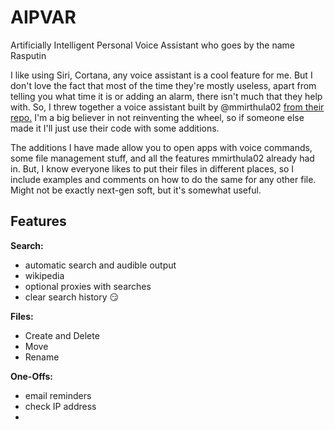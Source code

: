 # AIPVAR
Artificially Intelligent Personal Voice Assistant who goes by the name Rasputin

I like using Siri, Cortana, any voice assistant is a cool feature for me. 
But I don't love the fact that most of the time they're mostly useless, apart from telling you what time it is or adding an alarm, there isn't much that they help with.
So, I threw together a voice assistant built by @mmirthula02 [from their repo.](https://github.com/mmirthula02/AI-Personal-Voice-assistant-using-Python)
I'm a big believer in not reinventing the wheel, so if someone else made it I'll just use their code with some additions.

The additions I have made allow you to open apps with voice commands, some file management stuff, and all the features mmirthula02 already had in.
But, I know everyone likes to put their files in different places, so I include examples and comments on how to do the same for any other file. 
Might not be exactly next-gen soft, but it's somewhat useful.

## Features

**Search:**
* automatic search and audible output
* wikipedia
* optional proxies with searches
* clear search history :smirk:

**Files:**
* Create and Delete
* Move
* Rename

**One-Offs:**
* email reminders
* check IP address
* 
